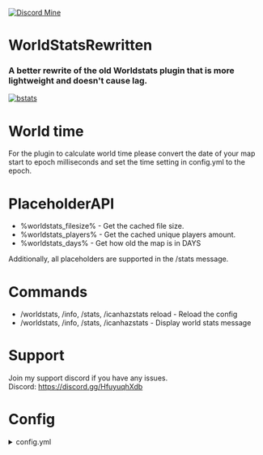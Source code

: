 [![Discord Mine](https://img.shields.io/discord/807380182729228298?label=chat&logo=discord&logoColor=white)](https://discord.gg/JtKJF3Jgwm)

# WorldStatsRewritten

### A better rewrite of the old Worldstats plugin that is more lightweight and doesn't cause lag.

[![bstats](https://bstats.org/signatures/bukkit/WorldStatsRewritten.svg)](https://bstats.org/plugin/bukkit/WorldStatsRewritten/10319)

# World time

For the plugin to calculate world time please convert the date of your map start to epoch milliseconds and set the time
setting in config.yml to the epoch.

# PlaceholderAPI

* %worldstats_filesize% - Get the cached file size.
* %worldstats_players% - Get the cached unique players amount.
* %worldstats_days% - Get how old the map is in DAYS

Additionally, all placeholders are supported in the /stats message.

# Commands

* /worldstats, /info, /stats, /icanhazstats reload - Reload the config
* /worldstats, /info, /stats, /icanhazstats - Display world stats message

# Support

Join my support discord if you have any issues.
<br>
Discord: https://discord.gg/HfuyuqhXdb

# Config

<details>
  <summary>config.yml</summary>

```yml
# supports placeholderapi
message:
  - '&7-----------------------------------------------------'
  - '&6%totalPlayers% &3player(s) have spawned at least once in the world. '
  - '&3The World is &6%years% years, %months% months and %days% days old &3and has a file
    size of &6%fileSize% GB'
  - '&7-----------------------------------------------------'
filesizeupdate_in_ticks: 72000
Worlds:
  - "./world/region"
  - "./world_nether/DIM-1/region"
  - "./world_the_end/DIM1/region"
time: 0
```

</details>
